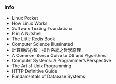 ### Info
- Linux Pocket
- How Linux Works
- Software Testing Foundations
- R in A Nutshell
- The Little Redis Book
- Computer Science Illuminated
- 計算機的心智︰操作系統之哲學原理
- A Common-Sense Guide to DS and Algorithms
- Computer Systems: A Programmer’s Perspective
- The Art of Unix Programming 
- HTTP Definitive Guide 
- Fundamentals of Database Systems
